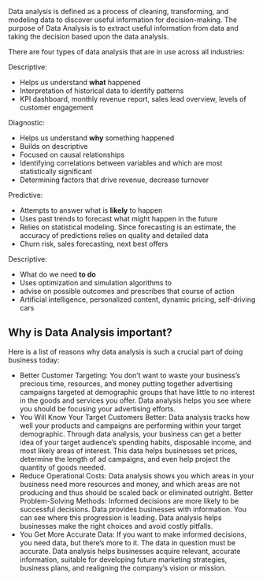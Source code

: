 

Data analysis is defined as a process of cleaning, transforming, and modeling data to discover useful information for decision-making. The purpose of Data Analysis is to extract useful information from data and taking the decision based upon the data analysis.

There are four types of data analysis that are in use across all industries:

Descriptive: 
- Helps us understand **what** happened
- Interpretation of historical data to identify patterns
- KPI dashboard, monthly revenue report, sales lead overview, levels of customer engagement

Diagnostic: 
- Helps us understand **why** something happened
- Builds on descriptive
- Focused on causal relationships
- Identifying correlations between variables and which are most statistically significant
- Determining factors that drive revenue, decrease turnover

Predictive: 
- Attempts to answer what is **likely** to happen
- Uses past trends to forecast what might happen in the future
- Relies on statistical modeling. Since forecasting is an estimate, the accuracy of predictions relies on quality and detailed data
- Churn risk, sales forecasting, next best offers

Descriptive: 
- What do we need **to do**
- Uses optimization and simulation algorithms to
- advise on possible outcomes and prescribes that course of action
- Artificial intelligence, personalized content, dynamic pricing, self-driving cars

## Why is Data Analysis important?
Here is a list of reasons why data analysis is such a crucial part of doing business today:

- Better Customer Targeting: You don’t want to waste your business’s precious time, resources, and money putting together advertising campaigns targeted at demographic groups that have little to no interest in the goods and services you offer. Data analysis helps you see where you should be focusing your advertising efforts.
- You Will Know Your Target Customers Better: Data analysis tracks how well your products and campaigns are performing within your target demographic. Through data analysis, your business can get a better idea of your target audience’s spending habits, disposable income, and most likely areas of interest. This data helps businesses set prices, determine the length of ad campaigns, and even help project the quantity of goods needed.
- Reduce Operational Costs: Data analysis shows you which areas in your business need more resources and money, and which areas are not producing and thus should be scaled back or eliminated outright.
Better Problem-Solving Methods: Informed decisions are more likely to be successful decisions. Data provides businesses with information. You can see where this progression is leading. Data analysis helps businesses make the right choices and avoid costly pitfalls.
- You Get More Accurate Data: If you want to make informed decisions, you need data, but there’s more to it. The data in question must be accurate. Data analysis helps businesses acquire relevant, accurate information, suitable for developing future marketing strategies, business plans, and realigning the company’s vision or mission.




